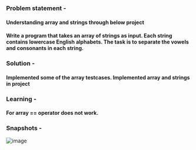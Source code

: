 ### Problem statement - 
#### Understanding array and strings through below project
#### Write a program that takes an array of strings as input. Each string contains lowercase English alphabets. The task is to separate the vowels and consonants in each string.

### Solution -
#### Implemented some of the array testcases. Implemented array and strings in project

### Learning -
#### For array == operator does not work.

### Snapshots -
![image](https://github.com/user-attachments/assets/060a4116-cf97-4dc2-a584-c31d4d9430fd)
